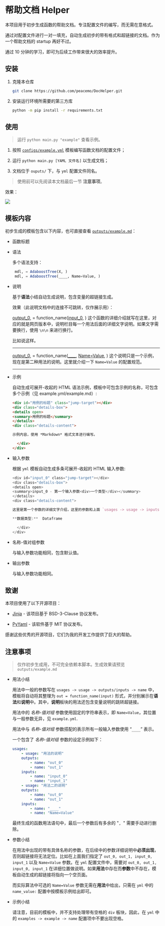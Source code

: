 # 帮助文档 Helper

本项目用于初步生成函数的帮助文档。专注配置文件的编写，而无需在意格式。

通过对配置文件进行一对一填充，自动生成初步的带有格式和超链接的文档。作为一个帮助文档的 startup 再好不过。

通过 10 分钟的学习，即可为后续工作带来很大的效率提升。

## 安装

1. 克隆本仓库 

    ```bash
    git clone https://github.com/peacemo/DocHelper.git
    ```

2. 安装运行环境所需要的第三方库 
    
    ```bash
    python -m pip install -r requirements.txt
    ```

## 使用

> 运行 `python main.py "example"` 查看示例。

1. 按照 [`configs/example.yml`](./configs/example.yml) 模板编写函数文档的配置文件；

2. 运行 `python main.py [YAML 文件名]` 以生成文档；

3. 文档位于 `ouputs/` 下，与 `yml` 配置文件同名。

> 使用前可以先阅读本文档最后一节 **注意事项**。

效果：

![](./DocHelper.gif)

## 模板内容

初步生成的模板包含以下内容，也可直接查看 [`outputs/example.md`](./outputs/example.md)：

- 函数标题

- 语法

    多个语法支持：
    ```julia
     mdl, = AdaboostTree(X, )
     mdl, = AdaboostTree(____, Name=Value, )
    ```

- 说明

    基于**语法**小结自动生成说明，包含变量的超链接生成。

    效果（此说明文档中的连接不可跳转，仅作展示用）：

    [output_0](/Doc/ToolBoxName/ClassName/SubClassName/function_name.html#output_0), = function_name([input_0](/Doc/ToolBoxName/ClassName/SubClassName/function_name.html#input_0), ) 这个函数的详细介绍就写在这里，对应的就是网页版本中，说明栏目每一个用法后面的详细文字说明。如果文字需要换行，使用 `\n\n` 来进行换行。

    比如说这样。
    *****

    [output_0](/Doc/ToolBoxName/ClassName/SubClassName/function_name.html#output_0), = function_name([____](/Doc/ToolBoxName/ClassName/SubClassName/function_name.html#输入参数), [Name=Value](/Doc/ToolBoxName/ClassName/SubClassName/function_name.html#名称-值对组参数), ) 这个说明只是一个示例，现在是第二种用法的说明。这里就介绍一下 `Name=Value` 的配置规范。
    *****

- 示例

    自动生成可展开-收起的 HTML 语法示例，模板中可包含示例的名称，可包含多个示例（见 example.yml/example.md）: 

    ```html
   <div id="用例的标题" class="jump-target"></div>
    <div class="details-box">
    <details open>
    <summary>用例的标题</summary>
    </details>
    <div class="details-content">

    示例内容，使用 *Markdown* 格式文本进行编写。

      </div>  
    </div>
    ```
- 输入参数

    根据 `yml` 模板自动生成多条可展开-收起的 HTML 输入参数: 

    ```julia
    <div id="input_0" class="jump-target"></div>
    <div class="details-box">
    <details open>
    <summary>input_0 - 第一个输入参数<div>一个类型</div></summary>
    </details>
    <div class="details-content">

    这里是第一个参数的详细文字介绍，这里的参数和上面 `usages -> usage -> inputs -> name` 里面的参数一致哈。

    **数据类型:**  Dataframe

      </div>
    </div>
    ```

- 名称-值对组参数
    
    与输入参数功能相同，包含默认值。

- 输出参数

    与输入参数功能相同。

## 致谢

本项目使用了以下开源项目：

- [Jinja](https://github.com/pallets/jinja) - 该项目基于 BSD-3-Clause 协议发布。

- [PyYaml](https://github.com/yaml/pyyaml) - 该软件基于 MIT 协议发布。

感谢这些优秀的开源项目，它们为我的开发工作提供了巨大的帮助。

## 注意事项

> 仅作初步生成用，不可完全依赖本脚本。生成效果请预览 `outputs/example.md`

- 用法小结

    用法中一般的参数写在 `usages -> usage -> outputs/inputs -> name` 中，模板将自动将其整理为 `out = function_name(input)` 形式，并分别展示在**语法**和**说明**中。其中，**说明**板块的用法还包含变量说明的跳转超链接。

    用法中的 *名称-值对组* 参数使用固定的字符串表示，即 `Name=Value`，其位置与一般参数无异，见 `example.yml`. 

    用法中与 *名称-值对组* 参数搭配的表示所有一般输入参数使用 “`____`” 表示。

    一个包含了 *名称-值对组* 参数的设定示例如下：

    ```yml
    usages:  
        - usage: "用法的说明"  
        outputs:  
            - name: "out_0"  
            - name: "out_1"
        inputs:  
            - name: "input_0"
            - name: "input_1"
        - usage: "用法二的说明"
        outputs: 
            - name: "out_0"  
            - name: "out_1"
        inputs:  
            - name: "____"  
            - name: "Name=Value" 
    ```

    最终生成的函数用法语句中，最后一个参数后有多余的 "`, `" 需要手动进行删除。

- 参数小结

    在用法中出现的带有具体名称的参数，在后续中的参数详细说明中**必须出现**，否则超链接将无法定位。比如在上面我们指定了 `out_0, out_1, input_0, input_1` 以及 `Name=Value` 参数。在 `yml` 配置文件中，需要对 `out_0, out_1, input_0, input_1` 在详细位置做说明。如果**用法**中存在而**参数**中不存在，模板自动生成的超链接将指向一个空页面。

    而实际算法中可选的 `Name=Value` 参数无需在**用法**中给出，只需在 `yml` 中的 `name_value:` 配置中按模板示例给出即可。

- 示例小结

    请注意，目前的模板中，并不支持处理带有空格的 `div` 板块，因此，在 `yml` 中的 `examples -> example -> name` 配置项中不要出现空格。

